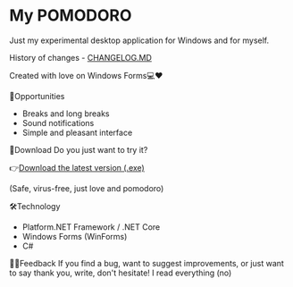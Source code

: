 # My POMODORO
Just my experimental desktop application for Windows and for myself.

History of changes - [CHANGELOG.MD](CHANGELOG.MD)

Created with love on Windows Forms💻❤️

🍅Opportunities
- Breaks and long breaks
- Sound notifications
- Simple and pleasant interface

💾Download
Do you just want to try it?

👉[Download the latest version (.exe)](https://github.com/VenitIterum/my-pomodoro/releases/latest)

(Safe, virus-free, just love and pomodoro)

🛠Technology
- Platform.NET Framework / .NET Core
- Windows Forms (WinForms)
- C#

🤝😊Feedback
If you find a bug, want to suggest improvements, or just want to say thank you, write, don't hesitate!
I read everything (no)